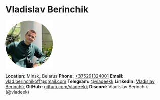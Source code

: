# Vladislav Berinchik

<img src="photo.png" alt="Vladislav Berinchik" width="150" />

**Location:** Minsk, Belarus
**Phone:** [+375291324001](tel:+375291324001)
**Email:** [vlad.berinchikoff@gmail.com](mailto:vlad.berinchikoff@gmail.com)
**Telegram:** [@vladeekk](https://t.me/vladeekk)
**LinkedIn:** [Vladislav Berinchik](https://www.linkedin.com/in/vladislav-berinchik)
**GitHub:** [github.com/vladeekk](https://github.com/vladeekk)
**Discord:** Vladislav Berinchik (@vladeek)
